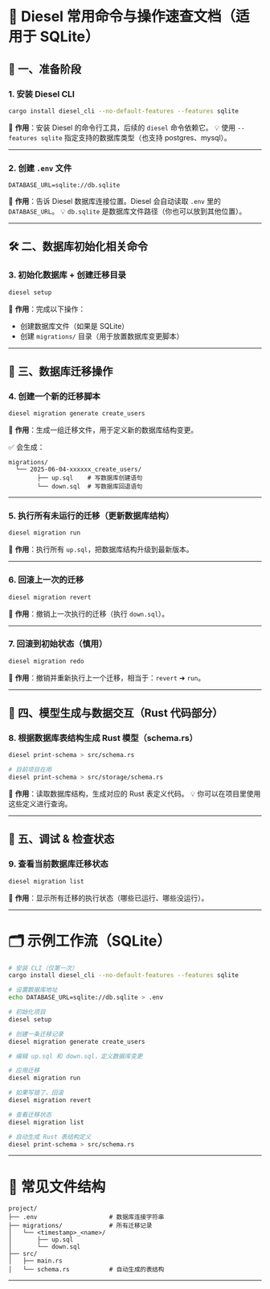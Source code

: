 
# 🚀 Diesel 常用命令与操作速查文档（适用于 SQLite）

## 🧱 一、准备阶段

### 1. 安装 Diesel CLI

```bash
cargo install diesel_cli --no-default-features --features sqlite
```

📌 **作用**：安装 Diesel 的命令行工具，后续的 `diesel` 命令依赖它。
💡 使用 `--features sqlite` 指定支持的数据库类型（也支持 postgres、mysql）。

---

### 2. 创建 `.env` 文件

```env
DATABASE_URL=sqlite://db.sqlite
```

📌 **作用**：告诉 Diesel 数据库连接位置。Diesel 会自动读取 `.env` 里的 `DATABASE_URL`。
💡 `db.sqlite` 是数据库文件路径（你也可以放到其他位置）。

---

## 🛠 二、数据库初始化相关命令

### 3. 初始化数据库 + 创建迁移目录

```bash
diesel setup
```

📌 **作用**：完成以下操作：

* 创建数据库文件（如果是 SQLite）
* 创建 `migrations/` 目录（用于放置数据库变更脚本）

---

## 🧩 三、数据库迁移操作

### 4. 创建一个新的迁移脚本

```bash
diesel migration generate create_users
```

📌 **作用**：生成一组迁移文件，用于定义新的数据库结构变更。

✅ 会生成：

```
migrations/
  └── 2025-06-04-xxxxxx_create_users/
        ├── up.sql    # 写数据库创建语句
        └── down.sql  # 写数据库回退语句
```

---

### 5. 执行所有未运行的迁移（更新数据库结构）

```bash
diesel migration run
```

📌 **作用**：执行所有 `up.sql`，把数据库结构升级到最新版本。

---

### 6. 回滚上一次的迁移

```bash
diesel migration revert
```

📌 **作用**：撤销上一次执行的迁移（执行 `down.sql`）。

---

### 7. 回滚到初始状态（慎用）

```bash
diesel migration redo
```

📌 **作用**：撤销并重新执行上一个迁移，相当于：`revert` ➜ `run`。

---

## 🧾 四、模型生成与数据交互（Rust 代码部分）

### 8. 根据数据库表结构生成 Rust 模型（schema.rs）

```bash
diesel print-schema > src/schema.rs

# 目前项目在用
diesel print-schema > src/storage/schema.rs
```

📌 **作用**：读取数据库结构，生成对应的 Rust 表定义代码。
💡 你可以在项目里使用这些定义进行查询。

---

## 🧪 五、调试 & 检查状态

### 9. 查看当前数据库迁移状态

```bash
diesel migration list
```

📌 **作用**：显示所有迁移的执行状态（哪些已运行、哪些没运行）。

---

# 🗂 示例工作流（SQLite）

```bash
# 安装 CLI（仅第一次）
cargo install diesel_cli --no-default-features --features sqlite

# 设置数据库地址
echo DATABASE_URL=sqlite://db.sqlite > .env

# 初始化项目
diesel setup

# 创建一条迁移记录
diesel migration generate create_users

# 编辑 up.sql 和 down.sql，定义数据库变更

# 应用迁移
diesel migration run

# 如果写错了，回滚
diesel migration revert

# 查看迁移状态
diesel migration list

# 自动生成 Rust 表结构定义
diesel print-schema > src/schema.rs
```

---

# 📎 常见文件结构

```
project/
├── .env                    # 数据库连接字符串
├── migrations/             # 所有迁移记录
│   └── <timestamp>_<name>/
│       ├── up.sql
│       └── down.sql
├── src/
│   ├── main.rs
│   └── schema.rs           # 自动生成的表结构
```

---

